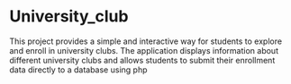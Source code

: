 # University_club
This project provides a simple and interactive way for students to explore and enroll in university clubs. The application displays information about different university clubs and allows students to submit their enrollment data directly to a database using php
